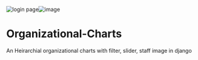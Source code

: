 
![login page](https://user-images.githubusercontent.com/80151279/114074979-a1c43580-98c2-11eb-84e0-6fecf449b709.png)![image](https://user-images.githubusercontent.com/80151279/114075354-16976f80-98c3-11eb-8a98-3c7b38952d13.png)

# Organizational-Charts
An Heirarchial organizational charts with filter, slider, staff image in django


